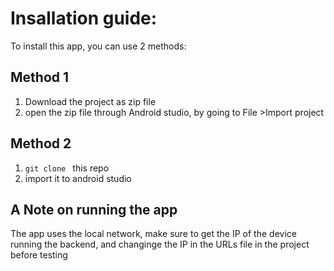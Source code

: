 # Insallation guide:

To install this app, you can use 2 methods:

## Method 1
1.  Download the project as zip file
2.  open the zip file through Android studio, by going to File >Import project

## Method 2
1. ```git clone ``` this repo
2. import it to android studio

## A Note on running the app
The app uses the local network, make sure to get the IP of the device running the backend, and changinge the IP in the URLs file in the project before testing
